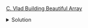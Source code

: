 [C. Vlad Building Beautiful Array](https://codeforces.com/contest/1833/problem/C)

<details><summary>Solution</summary>

![](../../../assets/1833C.png)

</details>
